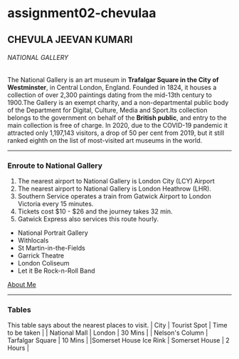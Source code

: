 # assignment02-chevulaa
## CHEVULA JEEVAN KUMARI

###### NATIONAL GALLERY
The National Gallery is an art museum in **Trafalgar Square in the City of Westminster**, in Central London, England. Founded in 1824, it houses a collection of over 2,300 paintings dating from the mid-13th century to 1900.The Gallery is an exempt charity, and a non-departmental public body of the Department for Digital, Culture, Media and Sport.Its collection belongs to the government on behalf of the **British public**, and entry to the main collection is free of charge. In 2020, due to the COVID-19 pandemic it attracted only 1,197,143 visitors, a drop of 50 per cent from 2019, but it still ranked eighth on the list of most-visited art museums in the world.

***
### Enroute to National Gallery 
1. The nearest airport to National Gallery is London City (LCY) Airport 
2. The nearest airport to National Gallery is London Heathrow (LHR). 
3. Southern Service operates a train from Gatwick Airport to London Victoria every 15 minutes. 
4. Tickets cost $10 - $26 and the journey takes 32 min. 
5. Gatwick Express also services this route hourly.

- National Portrait Gallery<br>
- Withlocals<br>
- St Martin-in-the-Fields<br>
- Garrick Theatre<br>
- London Coliseum<br>
- Let it Be Rock-n-Roll Band

[About Me](AboutMe.md)

***
### Tables
This table says about the nearest places to visit.
| City | Tourist Spot | Time to be taken |
| National Mall | London | 30 Mins |
| Nelson's Column | Tarfalgar Square | 10 Mins |
|Somerset House Ice Rink | Somerset House | 2 Hours |
